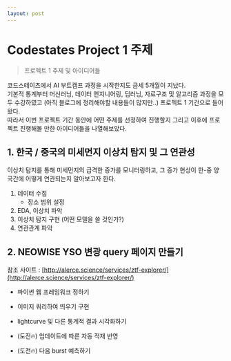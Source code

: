 ```yaml
---
layout: post
---
```


# Codestates Project 1 주제

> 프로젝트 1 주제 및 아이디어들

코드스테이츠에서 AI 부트캠프 과정을 시작한지도 금세 5개월이 지났다.  
기본적 통계부터 머신러닝, 데이터 엔지니어링, 딥러닝, 자료구조 및 알고리즘 과정을 모두 수강하였고 (아직 블로그에 정리해야할 내용들이 많지만..) 프로젝트 1 기간으로 들어왔다.  
따라서 이번 프로젝트 기간 동안에 어떤 주제를 선정하여 진행할지 그리고 이후에 프로젝트 진행해볼 만한 아이디어들을 나열해보았다.



## 1. 한국 / 중국의 미세먼지 이상치 탐지 및 그 연관성

이상치 탐지를 통해 미세먼지의 급격한 증가를 모니터링하고, 그 증가 현상이 한-중 양국간에 어떻게 연관되는지 알아보고자 한다.

1. 데이터 수집
   -  장소 범위 설정
2. EDA, 이상치 파악
3. 이상치 탐지 구현 (어떤 모델을 쓸 것인가?)
4. 연관관계 파악

## 2. NEOWISE YSO 변광 query 페이지 만들기

참조 사이트 : [http://alerce.science/services/ztf-explorer/](http://alerce.science/services/ztf-explorer/)

- 파이썬 웹 프레임워크 정하기

- 이미지 쿼리하여 띄우기 구현

- lightcurve 및 다른 통계적 결과 시각화하기

- (도전:fire:) 업데이트에 따른 자동 적재 반영

- (도전:fire:) 다음 burst 예측하기

  